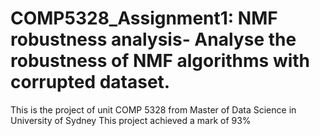 # COMP5328_Assignment1: NMF robustness analysis- Analyse the robustness of NMF algorithms with corrupted dataset.
This is the project of unit COMP 5328 from Master of Data Science in University of Sydney
This project achieved a mark of 93%
